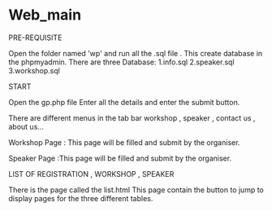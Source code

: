 # Web_main

PRE-REQUISITE 

Open the folder named 'wp' and run all the .sql file .
This create database in the phpmyadmin.
There are three Database: 1.info.sql
                          2.speaker.sql
                          3.workshop.sql
                          
 START 
 
 Open the gp.php file
 Enter all the details and enter the submit button.
 
 There are different menus in the tab bar workshop , speaker , contact us , about us...
 
 Workshop Page : This page will be filled and submit by the organiser.
 
 Speaker Page :This page will be filled and submit by the organiser.
 
 
 LIST OF REGISTRATION , WORKSHOP , SPEAKER
 
 There is the page called the list.html
 This page contain the button to jump to display pages for the three different tables.
 
